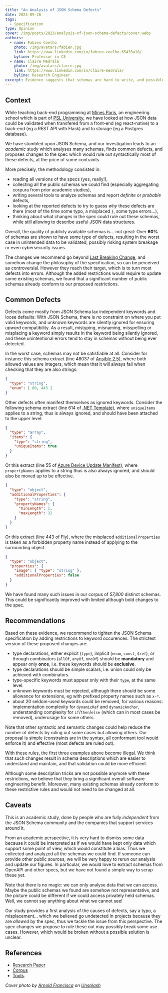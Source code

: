 ```yaml
---
title: "An Analysis of JSON Schema Defects"
date: 2023-09-26
tags:
  - Specification
type: Opinion
cover: /img/posts/2023/analysis-of-json-schema-defects/cover.webp
authors:
  - name: Fabien Coelho
    photo: /img/avatars/fabien.jpg
    link: https://www.linkedin.com/in/fabien-coelho-65433a18/
    byline: Professor in CS
  - name: Claire Medrala
    photo: /img/avatars/claire.jpg
    link: https://www.linkedin.com/in/claire-medrala/
    byline: Research Engineer
excerpt: Evidence suggests that schemas are hard to write, and possible changes to the spec
---
```


## Context

While teaching back-end programming at [Mines Paris](https://minesparis.psl.eu/),
an engineering school which is part of [PSL University](https://psl.eu/), we have
looked at how JSON data could be validated when transfered from a front-end (eg react-native)
to a back-end (eg a REST API with Flask) and to storage (eg a Postgres database).

We have stumbled upon JSON Schema, and our investigation leads to an *academic* study
which analyses many schemas, finds common defects, and proposes changes to the spec
which would rule out syntactically most of these defects, at the price of some
contraints.

More precisely, the methodology consisted in:

- reading all versions of the specs (yes, really!),
- collecting all the public schemas we could find (especially aggregating corpura from prior academic studies),
- writing several tools to analyze schemas and report *definite* or *probable* defects,
- looking at the reported defects to try to guess *why* these defects are there
  (most of the time some typo, a misplaced `}`, some type errors…),
- thinking about what changes in the spec could rule out these schemas, while
  still allowing to describe useful JSON data structures.

Overall, the quality of publicly available schemas is… not great:
Over **60%** of schemas are shown to have some type of defects, resulting in
the worst case in unintended data to be validated, possibly risking system breakage
or even cybersecurity issues.

The changes we recommend go beyond [Last Breaking Change](/blog/posts/the-last-breaking-change),
and somehow change the philosophy of the specification, so can be perceived as controversial.
However they reach their target, which is to turn most defects into errors.
Although the added restrictions would require to update some existing schemas, we found
that a significant number of public schemas already conform to our proposed restrictions.

## Common Defects

Defects come mostly from JSON Schema lax independent keywords and loose defaults:
With JSON Schema, there is *no* constraint on where you put valid keywords, and
unknown keywords are silently ignored for ensuring *upward* compatibility.
As a result, mistyping, misnaming, misspelling or misplacing a keyword simply
results in the keyword being silently ignored, and these unintentional errors
tend to stay in schemas without being ever detected.

In the worst case, schemas may not be satisfiable at all.
Consider for instance this schema extract (line 48037 of
[Ansible 2.5](https://github.com/miniHive/schemastore-analysis/blob/master/JSON/Ansible_2.5.json)),
where both allowed values are integers, which mean that it will always fail
when checking that they are also strings:

```json
{
  "type": "string",
  "enum": [ 80, 443 ]
}
```

Other defects often manifest themselves as ignored keywords.
Consider the following schema extract (line 614 of
[.NET Template](https://json.schemastore.org/template.json)), where `uniqueItems`
applies to a string, thus is always ignored, and should have been attached to
the upper level:

```json
{
  "type": "array",
  "items": {
    "type": "string",
    "uniqueItems": true
  }
}
```

Or this extract (line 55 of
[Azure Device Update Manifest](https://json.schemastore.org/azure-deviceupdate-manifest-definitions-4.0.json)),
where `propertyNames` applies to a string thus is also always ignored, and
should also be moved up to be effective.

```json
{
  "type": "object",
  "additionalProperties": {
    "type": "string",
    "propertyNames": {
      "minLength": 1,
      "maxLength": 32
    }
  }
}
```

Or this extract (line 443 of [Fly](https://json.schemastore.org/fly.json)), where
the misplaced `additionalProperties` is taken as a forbidden property name instead
of applying to the surrounding object.

```json
{
  "type": "object",
  "properties": {
    "image": { "type": "string" },
    "additionalProperties": false
  }
}
```

We have found many such issues in our corpus of *57,800* distinct schemas.
This could be significantly improved with limited although bold changes to
the spec.

## Recommendations

Based on these evidence, we recommend to tighten the JSON Schema specification
by adding restrictions to keyword occurences. The strictest version of these
proposed changes are:

- type declarations, either explicit (`type`), implicit (`enum`, `const`, `$ref`),
  or through combinators (`allOf`, `anyOf`, `oneOf`) should be **mandatory** and appear
  only **once**, i.e. these keywords should be **exclusive**.
- type declarations should be simple scalars, i.e. union could only be achieved
  with combinators.
- type-specific keywords must appear only with their `type`, at the same level.
- unknown keywords must be rejected, although there should be some allowance for extensions,
  eg with prefixed property names such as `x-*`.
- about 20 seldom-used keywords could be removed, for various reasons:
  implementation complexity for `dynamicRef` and `dynamicAnchor`,
  understanding complexity for `if`/`then`/`else` (which can in most cases be removed),
  underusage for some others.

Note that other syntactic and semantic changes could help reduce the number of defects
by ruling out some cases but allowing others. Our proposal is simple (constraints
are in the syntax, all conformant tool would enforce it) and effective (most
defects are ruled out).

With these rules, the first three examples above become illegal.
We think that such changes result in schema descriptions which are easier to
understand and maintain, and that validation could be more efficient.

Although some description tricks are not possible anymore with these restrictions,
we believe that they bring a significant overall software engineering benefit.
Moreover, many existing schemas already conform to these restrictive rules and
would not need to be changed at all.

## Caveats

This is an academic study, done by people who are fully  *independent* from the
JSON Schema community and the companies that support services around it.

From an academic perspective, it is very hard to dismiss some data because
it could be interpreted as if we would have kept only data which support some point of view,
which would constitute a bias. Thus we collected and analyzed all the schemas we could find.
If someone can provide other public sources, we will be very happy to rerun our
analysis and update our figures. In particular, we would love to extract schemas
from OpenAPI and other specs, but we have not found a simple way to scrap these yet.

Note that there is no magic: we can only analyse data that we can access.
Maybe the public schemas we found are somehow not representative, and the
picture could be different if we could access privately held schemas.
Well, we cannot say anything about what we cannot see!

Our study provides a first analysis of the causes of defects, say a typo,
a misplacement… which we believed go undetected in projects because they are
*allowed* by the spec, thus we tackle the issue from this perspective.
The spec changes we propose to rule these out may possibly break some use cases.
However, which would be broken without a possible solution is unclear.

## References

- [Research Paper](https://www.cri.minesparis.psl.eu/classement/doc/A-794.pdf)
- [Corpus](https://github.com/clairey-zx81/yac)
- [Tools](https://github.com/clairey-zx81/json-schema-stats).

_Cover photo by [Arnold Francisca](https://unsplash.com/@clark_fransa) on [Unsplash](https://unsplash.com/photos/f77Bh3inUpE)_
